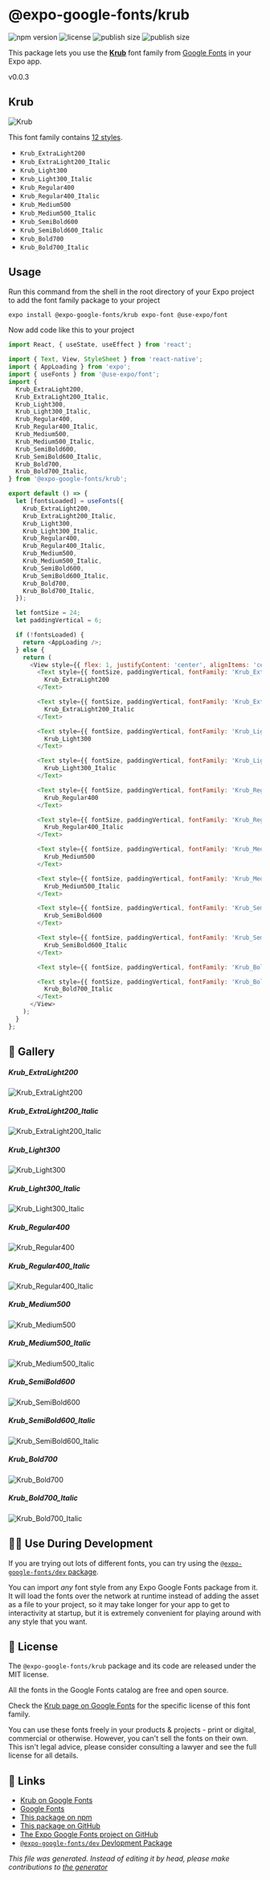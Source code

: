 # @expo-google-fonts/krub

![npm version](https://flat.badgen.net/npm/v/@expo-google-fonts/krub)
![license](https://flat.badgen.net/github/license/expo/google-fonts)
![publish size](https://flat.badgen.net/packagephobia/install/@expo-google-fonts/krub)
![publish size](https://flat.badgen.net/packagephobia/publish/@expo-google-fonts/krub)

This package lets you use the [**Krub**](https://fonts.google.com/specimen/Krub) font family from [Google Fonts](https://fonts.google.com/) in your Expo app.

v0.0.3

## Krub

![Krub](./font-family.png)

This font family contains [12 styles](#gallery).

- `Krub_ExtraLight200`
- `Krub_ExtraLight200_Italic`
- `Krub_Light300`
- `Krub_Light300_Italic`
- `Krub_Regular400`
- `Krub_Regular400_Italic`
- `Krub_Medium500`
- `Krub_Medium500_Italic`
- `Krub_SemiBold600`
- `Krub_SemiBold600_Italic`
- `Krub_Bold700`
- `Krub_Bold700_Italic`

## Usage

Run this command from the shell in the root directory of your Expo project to add the font family package to your project
```sh
expo install @expo-google-fonts/krub expo-font @use-expo/font
```

Now add code like this to your project
```js
import React, { useState, useEffect } from 'react';

import { Text, View, StyleSheet } from 'react-native';
import { AppLoading } from 'expo';
import { useFonts } from '@use-expo/font';
import {
  Krub_ExtraLight200,
  Krub_ExtraLight200_Italic,
  Krub_Light300,
  Krub_Light300_Italic,
  Krub_Regular400,
  Krub_Regular400_Italic,
  Krub_Medium500,
  Krub_Medium500_Italic,
  Krub_SemiBold600,
  Krub_SemiBold600_Italic,
  Krub_Bold700,
  Krub_Bold700_Italic,
} from '@expo-google-fonts/krub';

export default () => {
  let [fontsLoaded] = useFonts({
    Krub_ExtraLight200,
    Krub_ExtraLight200_Italic,
    Krub_Light300,
    Krub_Light300_Italic,
    Krub_Regular400,
    Krub_Regular400_Italic,
    Krub_Medium500,
    Krub_Medium500_Italic,
    Krub_SemiBold600,
    Krub_SemiBold600_Italic,
    Krub_Bold700,
    Krub_Bold700_Italic,
  });

  let fontSize = 24;
  let paddingVertical = 6;

  if (!fontsLoaded) {
    return <AppLoading />;
  } else {
    return (
      <View style={{ flex: 1, justifyContent: 'center', alignItems: 'center' }}>
        <Text style={{ fontSize, paddingVertical, fontFamily: 'Krub_ExtraLight200' }}>
          Krub_ExtraLight200
        </Text>

        <Text style={{ fontSize, paddingVertical, fontFamily: 'Krub_ExtraLight200_Italic' }}>
          Krub_ExtraLight200_Italic
        </Text>

        <Text style={{ fontSize, paddingVertical, fontFamily: 'Krub_Light300' }}>
          Krub_Light300
        </Text>

        <Text style={{ fontSize, paddingVertical, fontFamily: 'Krub_Light300_Italic' }}>
          Krub_Light300_Italic
        </Text>

        <Text style={{ fontSize, paddingVertical, fontFamily: 'Krub_Regular400' }}>
          Krub_Regular400
        </Text>

        <Text style={{ fontSize, paddingVertical, fontFamily: 'Krub_Regular400_Italic' }}>
          Krub_Regular400_Italic
        </Text>

        <Text style={{ fontSize, paddingVertical, fontFamily: 'Krub_Medium500' }}>
          Krub_Medium500
        </Text>

        <Text style={{ fontSize, paddingVertical, fontFamily: 'Krub_Medium500_Italic' }}>
          Krub_Medium500_Italic
        </Text>

        <Text style={{ fontSize, paddingVertical, fontFamily: 'Krub_SemiBold600' }}>
          Krub_SemiBold600
        </Text>

        <Text style={{ fontSize, paddingVertical, fontFamily: 'Krub_SemiBold600_Italic' }}>
          Krub_SemiBold600_Italic
        </Text>

        <Text style={{ fontSize, paddingVertical, fontFamily: 'Krub_Bold700' }}>Krub_Bold700</Text>

        <Text style={{ fontSize, paddingVertical, fontFamily: 'Krub_Bold700_Italic' }}>
          Krub_Bold700_Italic
        </Text>
      </View>
    );
  }
};

```

## 🔡 Gallery

##### Krub_ExtraLight200
![Krub_ExtraLight200](./e99da9729e8beb706a3f7dd95ff2b13b7e33f89ceabaf9f2330e61896b93fa39.ttf.png)

##### Krub_ExtraLight200_Italic
![Krub_ExtraLight200_Italic](./63f21c0600aea197624e3d1c2e40daafe5eabdfd3f3b604ef5a0240158275df3.ttf.png)

##### Krub_Light300
![Krub_Light300](./c051f20fb436fad0503f887fa3835d2787be9ae5fbe5be539dc1532d24f8df2f.ttf.png)

##### Krub_Light300_Italic
![Krub_Light300_Italic](./e7745d1a884ad74618766af351077c4625adf1e3ba22d4d86f3aa7cf49306b98.ttf.png)

##### Krub_Regular400
![Krub_Regular400](./d0e841ab6bf1b00cdeb73777db2ee1a1cfa53adda512b49fbd12511e8fd15169.ttf.png)

##### Krub_Regular400_Italic
![Krub_Regular400_Italic](./9e23fec650c8fabcf0ecb628c198acb3c2a8cc928f9ab5814f5eafa81c9ceeaa.ttf.png)

##### Krub_Medium500
![Krub_Medium500](./2964f338dadae9da331e3cb292ca6fa5a8fe4eb8267fc4846b40115fbb645f2b.ttf.png)

##### Krub_Medium500_Italic
![Krub_Medium500_Italic](./defa6560ee637da7a34fda9c66033c4a5465e3bc8b92a02da190b58dfdd71ad6.ttf.png)

##### Krub_SemiBold600
![Krub_SemiBold600](./6f875531446bca4ea9d68ff550096ba0371fb5c0b8fa84667d9de385848b424e.ttf.png)

##### Krub_SemiBold600_Italic
![Krub_SemiBold600_Italic](./af1dcba5de7428e1ddd0d849ddffc16f048518210fefe8a98bf21ff22234b3f1.ttf.png)

##### Krub_Bold700
![Krub_Bold700](./066231a170b822e951eb201a38fd17e6a13d82773be17af5e9b184928e32c6c7.ttf.png)

##### Krub_Bold700_Italic
![Krub_Bold700_Italic](./bb202066513c0b7b93b2e8552d17feeaf2580daa45fdf8e88f3e98205ca2342e.ttf.png)


## 👩‍💻 Use During Development

If you are trying out lots of different fonts, you can try using the [`@expo-google-fonts/dev` package](https://github.com/expo/google-fonts/tree/master/font-packages/dev#readme).

You can import *any* font style from any Expo Google Fonts package from it. It will load the fonts
over the network at runtime instead of adding the asset as a file to your project, so it may take longer
for your app to get to interactivity at startup, but it is extremely convenient
for playing around with any style that you want.

## 📖 License

The `@expo-google-fonts/krub` package and its code are released under the MIT license.

All the fonts in the Google Fonts catalog are free and open source.

Check the [Krub page on Google Fonts](https://fonts.google.com/specimen/Krub) for the specific license of this font family.

You can use these fonts freely in your products & projects - print or digital, commercial or otherwise. However, you can't sell the fonts on their own. This isn't legal advice, please consider consulting a lawyer and see the full license for all details.

## 🔗 Links

- [Krub on Google Fonts](https://fonts.google.com/specimen/Krub)
- [Google Fonts](https://fonts.google.com/)
- [This package on npm](https://www.npmjs.com/package/@expo-google-fonts/krub)
- [This package on GitHub](https://github.com/expo/google-fonts/tree/master/font-packages/krub)
- [The Expo Google Fonts project on GitHub](https://github.com/expo/google-fonts)
- [`@expo-google-fonts/dev` Devlopment Package](https://github.com/expo/google-fonts/tree/master/font-packages/dev)


*This file was generated. Instead of editing it by head, please make contributions to [the generator](https://github.com/expo/google-fonts/tree/master/packages/generator)*
